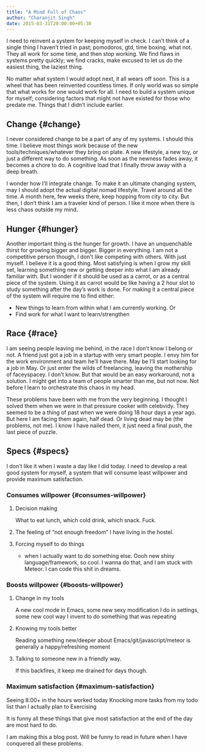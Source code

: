 ```yaml
---
title: "A Mind Full of Chaos"
author: "Charanjit Singh"
date: 2015-03-31T20:00:00+05:30
---
```


I need to reinvent a system for keeping myself in check. I can’t think of a
single thing I haven’t tried in past; pomodoros, gtd, time boxing, what not.
They all work for some time, and then stop working. We find flaws in systems
pretty quickly; we find cracks, make excused to let us do the easiest thing, the
laziest thing.

No matter what system I would adopt next, it all wears off soon. This is a wheel
that has been reinvented countless times. If only world was so simple that what
works for one would work for all. I need to build a system unique for myself;
considering factors that might not have existed for those who predate me. Things
that I didn’t include earlier.


## Change {#change}

I never considered change to be a part of any of my systems. I should this time.
I believe most things work because of the new tools/techniques/whatever they
bring on plate. A new lifestyle, a new toy, or just a different way to do
something. As soon as the newness fades away, it becomes a chore to do. A
cognitive load that I finally throw away with a deep breath.

I wonder how I’ll integrate change. To make it an ultimate changing system, may
I should adopt the actual digital nomad lifestyle. Travel around all the time. A
month here, few weeks there, keep hopping from city to city. But then, I don’t
think I am a traveler kind of person. I like it more when there is less chaos
outside my mind.


## Hunger {#hunger}

Another important thing is the hunger for growth. I have an unquenchable thirst
for growing bigger and bigger. Bigger in everything. I am not a competitive
person though, I don’t like competing with others. With just myself. I believe
it is a good thing. Most satisfying is when I grow my skill set, learning
something new or getting deeper into what I am already familiar with. But I
wonder if it should be used as a carrot, or as a central piece of the system.
Using it as carrot would be like having a 2 hour slot to study something after
the day’s work is done. For making it a central piece of the system will require
me to find either:

-   New things to learn from within what I am currently working. Or
-   Find work for what I want to learn/strengthen


## Race {#race}

I am seeing people leaving me behind, in the race I don’t know I belong or not. A friend just got a job in a startup with very smart people. I envy him for the work environment and team he’ll have there. May be I’ll start looking for a job in May. Or just enter the wilds of freelancing, leaving the mothership of faceyspacey. I don’t know. But that would be an easy workaround, not a solution. I might get into a team of people smarter than me, but not now. Not before I learn to orchestrate this chaos in my head.

These problems have been with me from the very beginning. I thought I solved them when we were in that pressure cooker with celebvidy. They seemed to be a thing of past when we were doing 18 hour days a year ago. But here I am facing them again, half dead. Or living dead may be (the problems, not me). I know I have nailed them, it just need a final push, the last piece of puzzle.


## Specs {#specs}

I don’t like it when I waste a day like I did today. I need to develop a real good system for myself, a system that will consume least willpower and provide maximum satisfaction.


### Consumes willpower {#consumes-willpower}

1.  Decision making

    What to eat lunch, which cold drink, which snack. Fuck.

2.  The feeling of “not enough freedom” I have living in the hostel.
3.  Forcing myself to do things
    -   when I actually want to do something else. Oooh new shiny
        language/framework, so cool. I wanna do that, and I am stuck with Meteor. I
        can code this shit in dreams.


### Boosts willpower {#boosts-willpower}

1.  Change in my tools

    A new cool mode in Emacs, some new sexy modification I do in settings, some new cool way I invent to do something that was repeating

2.  Knowing my tools better

    Reading something new/deeper about Emacs/git/javascript/meteor is generally a happy/refreshing moment

3.  Talking to someone new in a friendly way.

    If this backfires, it keep me drained for days though.


### Maximum satisfaction {#maximum-satisfaction}

Seeing 8:00+ in the hours worked today
Knocking more tasks from my todo list than I actually plan to
Exercising

It is funny all these things that give most satisfaction at the end of the day
are most hard to do.

I am making this a blog post. Will be funny to read in future when I have
conquered all these problems.
